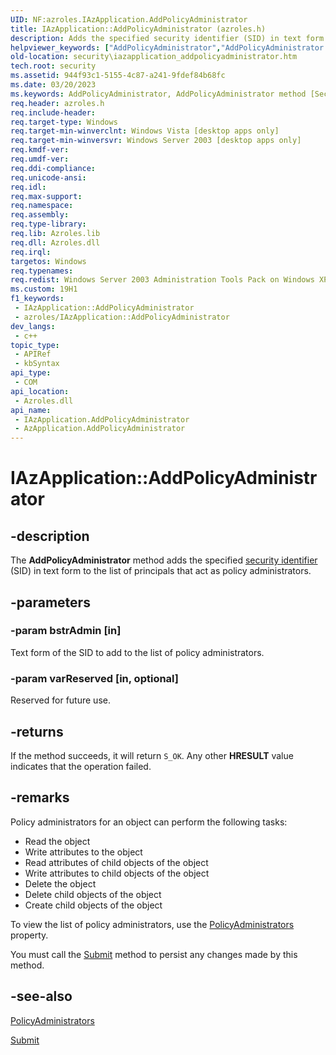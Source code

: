 ```yaml
---
UID: NF:azroles.IAzApplication.AddPolicyAdministrator
title: IAzApplication::AddPolicyAdministrator (azroles.h)
description: Adds the specified security identifier (SID) in text form to the list of principals that act as policy administrators. (IAzApplication.AddPolicyAdministrator)
helpviewer_keywords: ["AddPolicyAdministrator","AddPolicyAdministrator method [Security]","AddPolicyAdministrator method [Security]","AzApplication object","AddPolicyAdministrator method [Security]","IAzApplication interface","AzApplication object [Security]","AddPolicyAdministrator method","IAzApplication interface [Security]","AddPolicyAdministrator method","IAzApplication.AddPolicyAdministrator","IAzApplication::AddPolicyAdministrator","azroles/IAzApplication::AddPolicyAdministrator","security.iazapplication_addpolicyadministrator"]
old-location: security\iazapplication_addpolicyadministrator.htm
tech.root: security
ms.assetid: 944f93c1-5155-4c87-a241-9fdef84b68fc
ms.date: 03/20/2023
ms.keywords: AddPolicyAdministrator, AddPolicyAdministrator method [Security], AddPolicyAdministrator method [Security],AzApplication object, AddPolicyAdministrator method [Security],IAzApplication interface, AzApplication object [Security],AddPolicyAdministrator method, IAzApplication interface [Security],AddPolicyAdministrator method, IAzApplication.AddPolicyAdministrator, IAzApplication::AddPolicyAdministrator, azroles/IAzApplication::AddPolicyAdministrator, security.iazapplication_addpolicyadministrator
req.header: azroles.h
req.include-header: 
req.target-type: Windows
req.target-min-winverclnt: Windows Vista [desktop apps only]
req.target-min-winversvr: Windows Server 2003 [desktop apps only]
req.kmdf-ver: 
req.umdf-ver: 
req.ddi-compliance: 
req.unicode-ansi: 
req.idl: 
req.max-support: 
req.namespace: 
req.assembly: 
req.type-library: 
req.lib: Azroles.lib
req.dll: Azroles.dll
req.irql: 
targetos: Windows
req.typenames: 
req.redist: Windows Server 2003 Administration Tools Pack on Windows XP
ms.custom: 19H1
f1_keywords:
 - IAzApplication::AddPolicyAdministrator
 - azroles/IAzApplication::AddPolicyAdministrator
dev_langs:
 - c++
topic_type:
 - APIRef
 - kbSyntax
api_type:
 - COM
api_location:
 - Azroles.dll
api_name:
 - IAzApplication.AddPolicyAdministrator
 - AzApplication.AddPolicyAdministrator
---
```


# IAzApplication::AddPolicyAdministrator

## -description

The **AddPolicyAdministrator** method adds the specified [security identifier](/windows/win32/SecGloss/s-gly) (SID) in text form to the list of principals that act as policy administrators.

## -parameters

### -param bstrAdmin [in]

Text form of the SID to add to the list of policy administrators.

### -param varReserved [in, optional]

Reserved for future use.

## -returns

If the method succeeds, it will return `S_OK`. Any other **HRESULT** value indicates that the operation failed.

## -remarks

Policy administrators for an object can perform the following tasks:

- Read the object
- Write attributes to the object
- Read attributes of child objects of the object
- Write attributes to child objects of the object
- Delete the object
- Delete child objects of the object
- Create child objects of the object

To view the list of policy administrators, use the [PolicyAdministrators](nf-azroles-iazapplication-get_policyadministrators.md) property.

You must call the [Submit](nf-azroles-iazapplication-submit.md) method to persist any changes made by this method.

## -see-also

[PolicyAdministrators](nf-azroles-iazapplication-get_policyadministrators.md)

[Submit](nf-azroles-iazapplication-submit.md)
